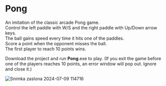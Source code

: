 # Pong

An imitation of the classic arcade Pong game.<br>
Control the left paddle with W/S and the right paddle with Up/Down arrow keys.<br>
The ball gains speed every time it hits one of the paddles.<br>
Score a point when the opponent misses the ball.<br>
The first player to reach 10 points wins.<br>

Download the project and run __Pong__.exe to play.
(If you exit the game before one of the players reaches 10 points, an error window will pop out. Ignore and close it.)

![Snimka zaslona 2024-07-09 114716](https://github.com/Dorole/Python-100-Days-Of-Code/assets/35565194/fbbcc0b6-5942-4531-91e9-5a903906c1d7)
